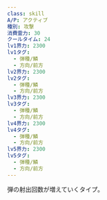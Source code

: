 ```yaml
---
class: skill
A/P: アクティブ
種別: 攻撃
消費霊力: 30
クールタイム: 24
lv1界力: 2300
lv1タグ:
  - 弾種/鱗
  - 方向/前方
lv2界力: 2300
lv2タグ:
  - 弾種/鱗
  - 方向/前方
lv3界力: 2300
lv3タグ:
  - 弾種/鱗
  - 方向/前方
lv4界力: 2300
lv4タグ:
  - 弾種/鱗
  - 方向/前方
lv5界力: 2300
lv5タグ:
  - 弾種/鱗
  - 方向/前方
---
```

弾の射出回数が増えていくタイプ。
